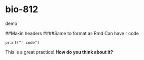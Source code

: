 # bio-812
demo

##Makin headers
####Same to format as Rmd
Can have r code
```{r}
print("r code")
```


This is a great practice! 
**How do you think about it?**
